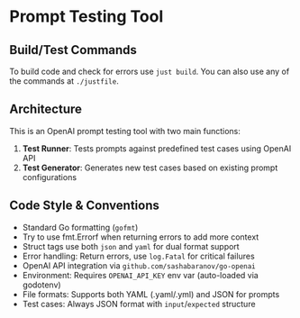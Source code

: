 # Prompt Testing Tool

## Build/Test Commands
To build code and check for errors use `just build`.
You can also use any of the commands at `./justfile`.

## Architecture
This is an OpenAI prompt testing tool with two main functions:
1. **Test Runner**: Tests prompts against predefined test cases using OpenAI API
2. **Test Generator**: Generates new test cases based on existing prompt configurations

## Code Style & Conventions
- Standard Go formatting (`gofmt`)
- Try to use fmt.Errorf when returning errors to add more context
- Struct tags use both `json` and `yaml` for dual format support
- Error handling: Return errors, use `log.Fatal` for critical failures
- OpenAI API integration via `github.com/sashabaranov/go-openai`
- Environment: Requires `OPENAI_API_KEY` env var (auto-loaded via godotenv)
- File formats: Supports both YAML (.yaml/.yml) and JSON for prompts
- Test cases: Always JSON format with `input`/`expected` structure

